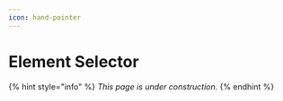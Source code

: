 ```yaml
---
icon: hand-pointer
---
```


# Element Selector

{% hint style="info" %}
_This page is under construction._
{% endhint %}
